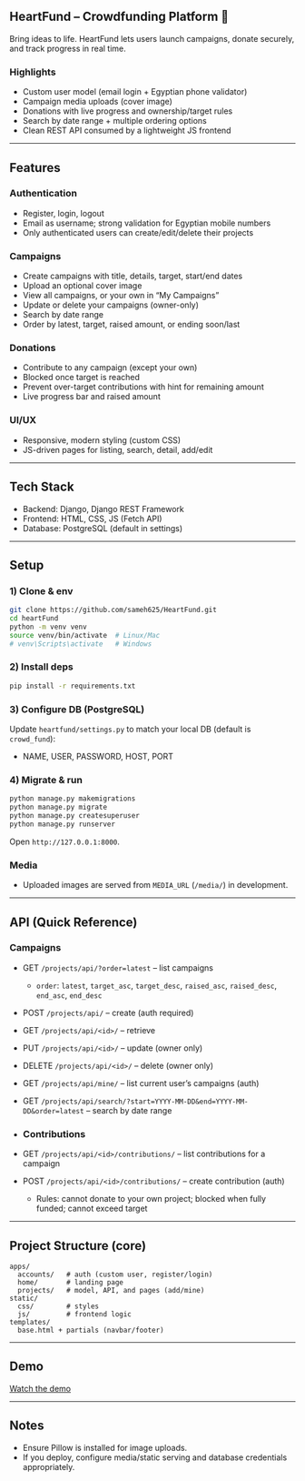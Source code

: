 ## HeartFund – Crowdfunding Platform 💛

Bring ideas to life. HeartFund lets users launch campaigns, donate securely, and track progress in real time.

### Highlights
- Custom user model (email login + Egyptian phone validator)
- Campaign media uploads (cover image)
- Donations with live progress and ownership/target rules
- Search by date range + multiple ordering options
- Clean REST API consumed by a lightweight JS frontend

---

## Features

### Authentication
- Register, login, logout
- Email as username; strong validation for Egyptian mobile numbers
- Only authenticated users can create/edit/delete their projects

### Campaigns
- Create campaigns with title, details, target, start/end dates
- Upload an optional cover image
- View all campaigns, or your own in “My Campaigns”
- Update or delete your campaigns (owner-only)
- Search by date range
- Order by latest, target, raised amount, or ending soon/last

### Donations
- Contribute to any campaign (except your own)
- Blocked once target is reached
- Prevent over-target contributions with hint for remaining amount
- Live progress bar and raised amount

### UI/UX
- Responsive, modern styling (custom CSS)
- JS-driven pages for listing, search, detail, add/edit

---

## Tech Stack
- Backend: Django, Django REST Framework
- Frontend: HTML, CSS, JS (Fetch API)
- Database: PostgreSQL (default in settings)

---

## Setup

### 1) Clone & env
```bash
git clone https://github.com/sameh625/HeartFund.git
cd heartFund
python -m venv venv
source venv/bin/activate  # Linux/Mac
# venv\Scripts\activate   # Windows
```

### 2) Install deps
```bash
pip install -r requirements.txt
```

### 3) Configure DB (PostgreSQL)
Update `heartfund/settings.py` to match your local DB (default is `crowd_fund`):
- NAME, USER, PASSWORD, HOST, PORT

### 4) Migrate & run
```bash
python manage.py makemigrations
python manage.py migrate
python manage.py createsuperuser
python manage.py runserver
```
Open `http://127.0.0.1:8000`.

### Media
- Uploaded images are served from `MEDIA_URL` (`/media/`) in development.

---

## API (Quick Reference)

### Campaigns
- GET `/projects/api/?order=latest` – list campaigns
  - `order`: `latest`, `target_asc`, `target_desc`, `raised_asc`, `raised_desc`, `end_asc`, `end_desc`
- POST `/projects/api/` – create (auth required)
- GET `/projects/api/<id>/` – retrieve
- PUT `/projects/api/<id>/` – update (owner only)
- DELETE `/projects/api/<id>/` – delete (owner only)
- GET `/projects/api/mine/` – list current user’s campaigns (auth)
- GET `/projects/api/search/?start=YYYY-MM-DD&end=YYYY-MM-DD&order=latest` – search by date range

- ### Contributions
- GET `/projects/api/<id>/contributions/` – list contributions for a campaign
- POST `/projects/api/<id>/contributions/` – create contribution (auth)
  - Rules: cannot donate to your own project; blocked when fully funded; cannot exceed target
---

## Project Structure (core)
```text
apps/
  accounts/   # auth (custom user, register/login)
  home/       # landing page
  projects/   # model, API, and pages (add/mine)
static/
  css/        # styles
  js/         # frontend logic
templates/
  base.html + partials (navbar/footer)
```

---

## Demo
[Watch the demo](https://github.com/user-attachments/assets/4447b60a-9ad1-4b9a-9f64-ded944a7955c)

---

## Notes
- Ensure Pillow is installed for image uploads.
- If you deploy, configure media/static serving and database credentials appropriately.
